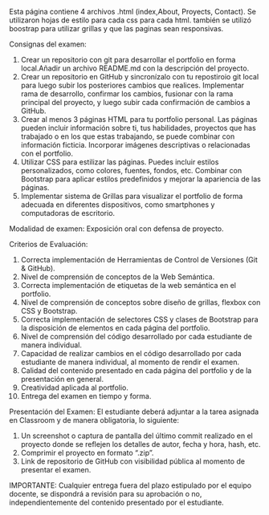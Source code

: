 Esta página contiene 4 archivos .html (index,About, Proyects, Contact).
Se utilizaron hojas de estilo para cada css para cada html.
también se utilizó boostrap para utilizar grillas y que las paginas sean responsivas.


Consignas del examen:

1. Crear un repositorio con git para desarrollar el portfolio en forma local.Añadir un archivo README.md con la descripción del proyecto.
2. Crear un repositorio en GitHub y sincronízalo con tu repostiroio git local para luego subir los posteriores cambios que realices.
   Implementar rama de desarrollo, confirmar los cambios, fusionar con la rama principal del proyecto, y luego subir cada confirmación
   de cambios a GitHub.
3. Crear al menos 3 páginas HTML para tu portfolio personal. Las páginas pueden incluir información sobre ti, tus habilidades, proyectos que has trabajado o en los que estas trabajando, se puede combinar con información ficticia. Incorporar imágenes descriptivas o relacionadas con el portfolio.
4. Utilizar CSS para estilizar las páginas. Puedes incluir estilos personalizados, como colores, fuentes, fondos, etc. Combinar con Bootstrap para aplicar estilos predefinidos y mejorar la apariencia de las páginas.
5. Implementar sistema de Grillas para visualizar el portfolio de forma adecuada en diferentes dispositivos, como smartphones y computadoras de escritorio.

Modalidad de examen:
Exposición oral con defensa de proyecto.

Criterios de Evaluación:

1.  Correcta implementación de Herramientas de Control de Versiones (Git & GitHub).
2.  Nivel de comprensión de conceptos de la Web Semántica.
3.  Correcta implementación de etiquetas de la web semántica en el portfolio.
4.  Nivel de comprensión de conceptos sobre diseño de grillas, flexbox con CSS y Bootstrap.
5.  Correcta implementación de selectores CSS y clases de Bootstrap para la disposición de elementos en cada página del
    portfolio.
6.  Nivel de comprensión del código desarrollado por cada estudiante de manera individual.
7.  Capacidad de realizar cambios en el código desarrollado por cada estudiante de manera individual, al momento de rendir el examen.
8.  Calidad del contenido presentado en cada página del portfolio y de la presentación en general.
9.  Creatividad aplicada al portfolio.
10. Entrega del examen en tiempo y forma.

Presentación del Examen:
El estudiante deberá adjuntar a la tarea asignada en Classroom y de manera obligatoria, lo
siguiente:

1.  Un screenshot o captura de pantalla del último commit realizado en el proyecto donde se reflejen los detalles de autor,
    fecha y hora, hash, etc.
2.  Comprimir el proyecto en formato “.zip”.
3.  Link de repositorio de GitHub con visibilidad pública al momento de presentar el examen.

IMPORTANTE:
Cualquier entrega fuera del plazo estipulado por el equipo docente, se dispondrá a revisión para su aprobación o no, independientemente del contenido presentado por el estudiante.
